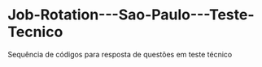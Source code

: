 # Job-Rotation---Sao-Paulo---Teste-Tecnico
Sequência de códigos para resposta de questões em teste técnico 
